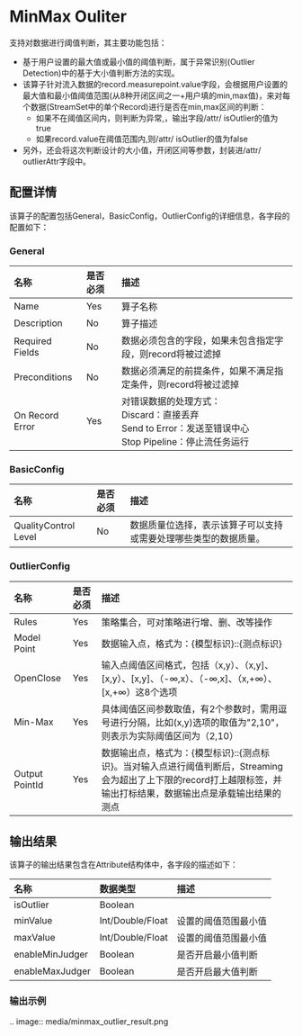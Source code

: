 # MinMax Ouliter

支持对数据进行阈值判断，其主要功能包括：

- 基于用户设置的最大值或最小值的阈值判断，属于异常识别(Outlier Detection)中的基于大小值判断方法的实现。
- 该算子针对流入数据的record.measurepoint.value字段，会根据用户设置的最大值和最小值阈值范围(从8种开闭区间之一+用户填的min,max值)，来对每个数据(StreamSet中的单个Record)进行是否在min,max区间的判断：
  - 如果不在阈值区间内，则判断为异常,，输出字段/attr/ isOutlier的值为true
  - 如果record.value在阈值范围内,则/attr/ isOutlier的值为false
- 另外，还会将这次判断设计的大小值，开闭区间等参数，封装进/attr/ outlierAttr字段中。



## 配置详情

该算子的配置包括General，BasicConfig，OutlierConfig的详细信息，各字段的配置如下：

### General

| 名称            | 是否必须 | 描述                                                         |
| :-------------- | :------- | :----------------------------------------------------------- |
| Name            | Yes      | 算子名称                                                     |
| Description     | No       | 算子描述                                                     |
| Required Fields | No       | 数据必须包含的字段，如果未包含指定字段，则record将被过滤掉   |
| Preconditions   | No       | 数据必须满足的前提条件，如果不满足指定条件，则record将被过滤掉 |
| On Record Error | Yes      | 对错误数据的处理方式：<br/>Discard：直接丢弃 <br/>Send to Error：发送至错误中心 <br/>Stop Pipeline：停止流任务运行 |

### BasicConfig

| 名称                 | 是否必须 | 描述                                                         |
| :------------------- | :------- | :----------------------------------------------------------- |
| QualityControl Level | No       | 数据质量位选择，表示该算子可以支持或需要处理哪些类型的数据质量。 |

### OutlierConfig

| 名称           | 是否必须 | 描述                                                         |
| :------------- | :------- | :----------------------------------------------------------- |
| Rules          | Yes      | 策略集合，可对策略进行增、删、改等操作                       |
| Model Point    | Yes      | 数据输入点，格式为：{模型标识}::{测点标识}                   |
| OpenClose      | Yes      | 输入点阈值区间格式，包括（x,y）、（x,y]、[x,y）、[x,y]、（-∞,x）、（-∞,x]、（x,+∞）、[x,+∞）这8个选项 |
| Min-Max        | Yes      | 具体阈值区间参数取值，有2个参数时，需用逗号进行分隔，比如(x,y)选项的取值为"2,10"，则表示为实际阈值区间为（2,10） |
| Output PointId | Yes      | 数据输出点，格式为：{模型标识}::{测点标识}。当对输入点进行阈值判断后，Streaming会为超出了上下限的record打上越限标签，并输出打标结果，数据输出点是承载输出结果的测点 |



## 输出结果

该算子的输出结果包含在Attribute结构体中，各字段的描述如下：

| 名称            | 数据类型         | 描述                 |
| :-------------- | :--------------- | :------------------- |
| isOutlier       | Boolean          |                      |
| minValue        | Int/Double/Float | 设置的阈值范围最小值 |
| maxValue        | Int/Double/Float | 设置的阈值范围最小值 |
| enableMinJudger | Boolean          | 是否开启最小值判断   |
| enableMaxJudger | Boolean          | 是否开启最大值判断   |


### 输出示例

.. image:: media/minmax_outlier_result.png

